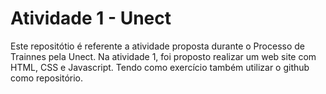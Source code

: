 # Atividade 1 - Unect
 Este repositótio é referente a atividade proposta durante o Processo de Trainnes pela Unect. 
 Na atividade 1, foi proposto realizar um web site com HTML, CSS e Javascript. Tendo como exercício também utilizar o github como repositório.
